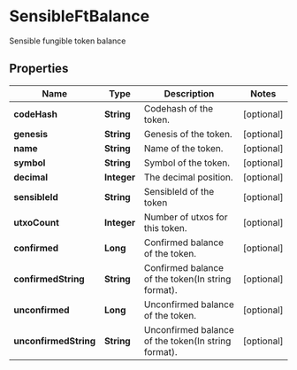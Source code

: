 

# SensibleFtBalance

Sensible fungible token balance
## Properties

Name | Type | Description | Notes
------------ | ------------- | ------------- | -------------
**codeHash** | **String** | Codehash of the token. |  [optional]
**genesis** | **String** | Genesis of the token. |  [optional]
**name** | **String** | Name of the token. |  [optional]
**symbol** | **String** | Symbol of the token. |  [optional]
**decimal** | **Integer** | The decimal position. |  [optional]
**sensibleId** | **String** | SensibleId of the token |  [optional]
**utxoCount** | **Integer** | Number of utxos for this token. |  [optional]
**confirmed** | **Long** | Confirmed balance of the token. |  [optional]
**confirmedString** | **String** | Confirmed balance of the token(In string format). |  [optional]
**unconfirmed** | **Long** | Unconfirmed balance of the token. |  [optional]
**unconfirmedString** | **String** | Unconfirmed balance of the token(In string format). |  [optional]



